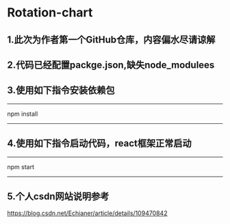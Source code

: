 # Rotation-chart

## 1.此次为作者第一个GitHub仓库，内容偏水尽请谅解
## 2.代码已经配置packge.json,缺失node_modulees
## 3.使用如下指令安装依赖包


---

npm install

---

## 4.使用如下指令启动代码，react框架正常启动

---
npm start

---
## 5.个人csdn网站说明参考
https://blog.csdn.net/Echianer/article/details/109470842